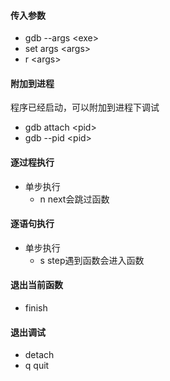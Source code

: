 #### 传入参数

- gdb --args \<exe>
- set args \<args>
- r \<args>

#### 附加到进程

程序已经启动，可以附加到进程下调试

- gdb attach \<pid>
- gdb --pid \<pid>

#### 逐过程执行

- 单步执行
  - n next会跳过函数

#### 逐语句执行

- 单步执行
  - s step遇到函数会进入函数

#### 退出当前函数

- finish

#### 退出调试

- detach
- q quit